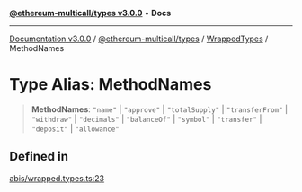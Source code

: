 [**@ethereum-multicall/types v3.0.0**](../../../README.md) • **Docs**

***

[Documentation v3.0.0](../../../../../packages.md) / [@ethereum-multicall/types](../../../README.md) / [WrappedTypes](../README.md) / MethodNames

# Type Alias: MethodNames

> **MethodNames**: `"name"` \| `"approve"` \| `"totalSupply"` \| `"transferFrom"` \| `"withdraw"` \| `"decimals"` \| `"balanceOf"` \| `"symbol"` \| `"transfer"` \| `"deposit"` \| `"allowance"`

## Defined in

[abis/wrapped.types.ts:23](https://github.com/niZmosis/ethereum-multicall/blob/759805f36c7ddb05e5fad0eb8478dcf22871af59/packages/types/src/abis/wrapped.types.ts#L23)
